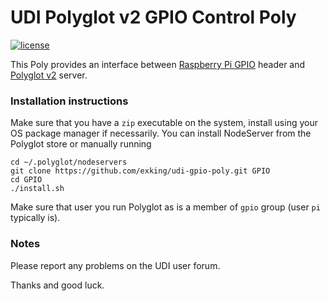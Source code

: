 # UDI Polyglot v2 GPIO Control Poly

[![license](https://img.shields.io/github/license/mashape/apistatus.svg)](https://github.com/exking/udi-gpio-poly/blob/master/LICENSE)

This Poly provides an interface between [Raspberry Pi GPIO](https://www.raspberrypi.org/documentation/usage/gpio-plus-and-raspi2/) header and [Polyglot v2](https://github.com/UniversalDevicesInc/polyglot-v2) server.

### Installation instructions
Make sure that you have a `zip` executable on the system, install using your OS package manager if necessarily.
You can install NodeServer from the Polyglot store or manually running
```
cd ~/.polyglot/nodeservers
git clone https://github.com/exking/udi-gpio-poly.git GPIO
cd GPIO
./install.sh
```
Make sure that user you run Polyglot as is a member of `gpio` group (user `pi` typically is).

### Notes

Please report any problems on the UDI user forum.

Thanks and good luck.
